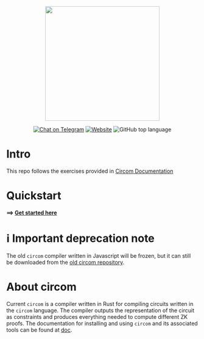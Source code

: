 <div align="center">
<img src="mkdocs/docs/circom-logo-black.png" width="300"/>
</div>
<div align="center">

[![Chat on Telegram][ico-telegram]][link-telegram]
[![Website][ico-website]][link-website]
![GitHub top language](https://img.shields.io/github/languages/top/iden3/circom)

</div>

# Intro

This repo follows the exercises provided in [Circom Documentation](https://docs.circom.io/getting-started/writing-circuits/)

# Quickstart

<b>==> [Get started here](https://iden3.github.io/circom/getting-started/installation/)</b>

# &#8505; Important deprecation note

The old `circom` compiler written in Javascript will be frozen, but it can still be downloaded from the [old circom repository](https://github.com/iden3/circom_old).

# About circom 

Current `circom` is a compiler written in Rust for compiling circuits written in the `circom` language.
The compiler outputs the representation of the circuit as constraints and produces everything needed to compute different ZK proofs. The documentation for installing and using `circom` and its associated tools can be found at [doc](https://docs.circom.io/).


[ico-website]: https://img.shields.io/website?up_color=blue&up_message=circom&url=https%3A%2F%2Fiden3.io%2Fcircom
[ico-telegram]: https://img.shields.io/badge/@iden3-2CA5E0.svg?style=flat-square&logo=telegram&label=Telegram

[link-website]: https://iden3.io/circom
[link-telegram]: https://t.me/iden3io
